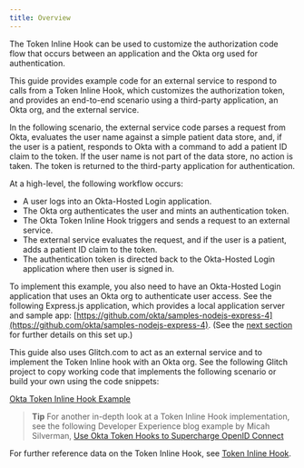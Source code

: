 ```yaml
---
title: Overview
---
```


The Token Inline Hook can be used to customize the authorization code flow that occurs between an application and the Okta org used for authentication.

This guide provides example code for an external service to respond to calls from a Token Inline Hook, which customizes the authorization token, and provides an end-to-end scenario using a third-party application, an Okta org, and the external service.

In the following scenario, the external service code parses a request from Okta, evaluates the user name against a simple patient data store, and, if the user is a patient, responds to Okta with a command to add a patient ID claim to the token. If the user name is not part of the data store, no action is taken. The token is returned to the third-party application for authentication.

At a high-level, the following workflow occurs:

- A user logs into an Okta-Hosted Login application.
- The Okta org authenticates the user and mints an authentication token.
- The Okta Token Inline Hook triggers and sends a request to an external service.
- The external service evaluates the request, and if the user is a patient, adds a patient ID claim to the token.
- The authentication token is directed back to the Okta-Hosted Login application where then user is signed in.

To implement this example, you also need to have an Okta-Hosted Login application that uses an Okta org to authenticate user access. See the following Express.js application, which provides a local application server and sample app: [https://github.com/okta/samples-nodejs-express-4](https://github.com/okta/samples-nodejs-express-4). (See the [next section](/docs/guides/token-inline-hook/nodejs/setup-express/) for further details on this set up.)

This guide also uses Glitch.com to act as an external service and to implement the Token Inline hook with an Okta org. See the following Glitch project to copy working code that implements the following scenario or build your own using the code snippets:

[Okta Token Inline Hook Example](https://glitch.com/~okta-inlinehook-tokenhook/)

> **Tip** For another in-depth look at a Token Inline Hook implementation, see the following Developer Experience blog example by Micah Silverman, [Use Okta Token Hooks to Supercharge OpenID Connect](https://developer.okta.com/blog/2019/12/23/extend-oidc-okta-token-hooks)

For further reference data on the Token Inline Hook, see [Token Inline Hook](/docs/reference/token-hook/).

<NextSectionLink/>